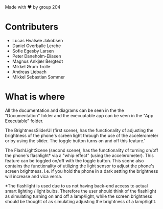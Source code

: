 Made with ❤️ by group 204

# Contributers

- Lucas Hvalsøe Jakobsen
- Daniel Overballe Lerche
- Sofie Egesby Larsen
- Peter Daneholm-Eliasen
- Magnus Ankjær Bergtedt
- Mikkel Ørum Trolle
- Andreas Liebach
- Mikkel Sebastian Sommer

# What is where

All the documentation and diagrams can be seen in the the "Documentation" folder and the execuatable app can be seen in  the "App Executable" folder.  

The BrightnessSliderUI (first scene), has the functionality of adjusting the brightness of the phone's screen light through the use of the accelerometer or by using the slider. The toggle button turns on and off this feature.'

The FlashLightScene (second scene), has the functionality of turning on/off the phone's flashlight\* via a "whip effect" (using the accelerometer). This feature can be toggled on/off with the toggle button. This scene also contains
the functionality of utilizing the light sensor to adjust the phone's screen brightness. I.e. if you hold the phone in a dark setting the brightness will increase and vica versa.

\*The flashlight is used due to us not having back-end access to actual smart lighting / light bulbs. Therefore the user should think of the flashlight as simulating turning on and off a lamp/light, while the screen brightness
should be thought of as simulating adjusting the brightness of a lamp/light.
